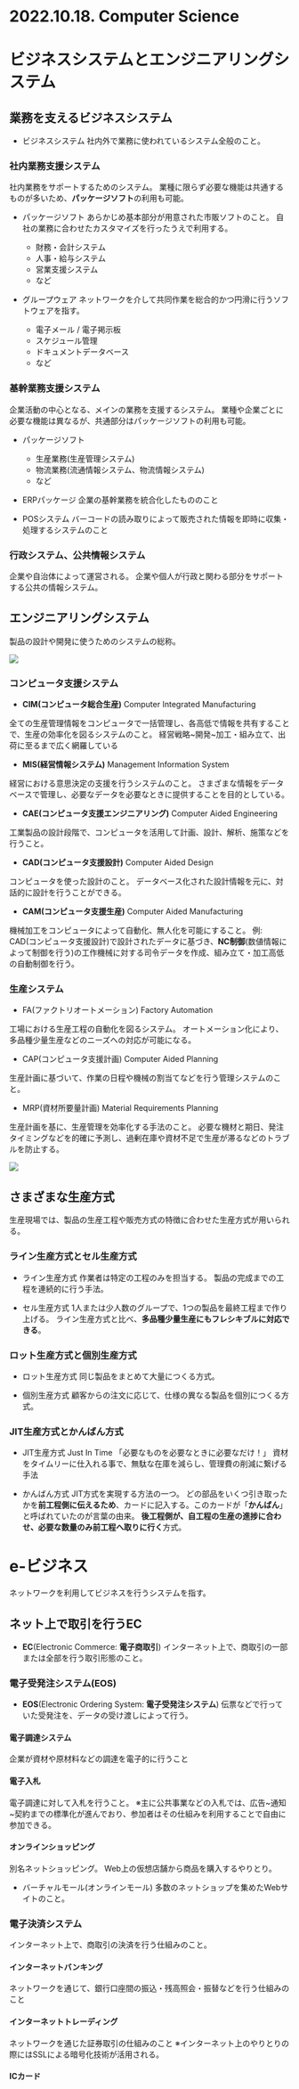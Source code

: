 # 2022.10.18. Computer Science

# ビジネスシステムとエンジニアリングシステム

## 業務を支えるビジネスシステム

* ビジネスシステム
社内外で業務に使われているシステム全般のこと。

### 社内業務支援システム

社内業務をサポートするためのシステム。
業種に限らず必要な機能は共通するものが多いため、**パッケージソフト**の利用も可能。

* パッケージソフト
あらかじめ基本部分が用意された市販ソフトのこと。
自社の業務に合わせたカスタマイズを行ったうえで利用する。
  + 財務・会計システム
  + 人事・給与システム
  + 営業支援システム
  + など

* グループウェア
ネットワークを介して共同作業を総合的かつ円滑に行うソフトウェアを指す。
  + 電子メール / 電子掲示板
  + スケジュール管理
  + ドキュメントデータベース
  + など

### 基幹業務支援システム

企業活動の中心となる、メインの業務を支援するシステム。
業種や企業ごとに必要な機能は異なるが、共通部分はパッケージソフトの利用も可能。
* パッケージソフト
  + 生産業務(生産管理システム)
  + 物流業務(流通情報システム、物流情報システム)
  + など

* ERPパッケージ
企業の基幹業務を統合化したもののこと

* POSシステム
バーコードの読み取りによって販売された情報を即時に収集・処理するシステムのこと

### 行政システム、公共情報システム

企業や自治体によって運営される。
企業や個人が行政と関わる部分をサポートする公共の情報システム。

## エンジニアリングシステム

製品の設計や開発に使うためのシステムの総称。

![](2022-10-18-10-33-26.png)

### コンピュータ支援システム

* **CIM(コンピュータ総合生産)**
Computer Integrated Manufacturing

全ての生産管理情報をコンピュータで一括管理し、各高低で情報を共有することで、生産の効率化を図るシステムのこと。
経営戦略~開発~加工・組み立て、出荷に至るまで広く網羅している

* **MIS(経営情報システム)**
Management Information System

経営における意思決定の支援を行うシステムのこと。
さまざまな情報をデータベースで管理し、必要なデータを必要なときに提供することを目的としている。

* **CAE(コンピュータ支援エンジニアリング)**
Computer Aided Engineering

工業製品の設計段階で、コンピュータを活用して計画、設計、解析、施策などを行うこと。

* **CAD(コンピュータ支援設計)**
Computer Aided Design

コンピュータを使った設計のこと。
データベース化された設計情報を元に、対話的に設計を行うことができる。

* **CAM(コンピュータ支援生産)**
Computer Aided Manufacturing

機械加工をコンピュータによって自動化、無人化を可能にすること。
例: CAD(コンピュータ支援設計)で設計されたデータに基づき、**NC制御**(数値情報によって制御を行う)の工作機械に対する司令データを作成、組み立て・加工高低の自動制御を行う。

### 生産システム

* FA(ファクトリオートメーション)
Factory Automation

工場における生産工程の自動化を図るシステム。
オートメーション化により、多品種少量生産などのニーズへの対応が可能になる。

* CAP(コンピュータ支援計画)
Computer Aided Planning

生産計画に基づいて、作業の日程や機械の割当てなどを行う管理システムのこと。

* MRP(資材所要量計画)
Material Requirements Planning

生産計画を基に、生産管理を効率化する手法のこと。
必要な機材と期日、発注タイミングなどを的確に予測し、過剰在庫や資材不足で生産が滞るなどのトラブルを防止する。

![](2022-10-18-11-09-47.png)

## さまざまな生産方式

生産現場では、製品の生産工程や販売方式の特徴に合わせた生産方式が用いられる。

### ライン生産方式とセル生産方式

* ライン生産方式
作業者は特定の工程のみを担当する。
製品の完成までの工程を連続的に行う手法。

* セル生産方式
1人または少人数のグループで、1つの製品を最終工程まで作り上げる。
ライン生産方式と比べ、**多品種少量生産にもフレシキブルに対応できる**。

### ロット生産方式と個別生産方式

* ロット生産方式
同じ製品をまとめて大量につくる方式。

* 個別生産方式
顧客からの注文に応じて、仕様の異なる製品を個別につくる方式。

### JIT生産方式とかんばん方式

* JIT生産方式
Just In Time
「必要なものを必要なときに必要なだけ！」
資材をタイムリーに仕入れる事で、無駄な在庫を減らし、管理費の削減に繋げる手法

* かんばん方式
JIT方式を実現する方法の一つ。
どの部品をいくつ引き取ったかを**前工程側に伝えるため**、カードに記入する。このカードが「**かんばん**」と呼ばれていたのが言葉の由来。
**後工程側が、自工程の生産の進捗に合わせ、必要な数量のみ前工程へ取りに行く**方式。

# e-ビジネス

ネットワークを利用してビジネスを行うシステムを指す。

## ネット上で取引を行うEC

* **EC**(Electronic Commerce: **電子商取引**)
インターネット上で、商取引の一部または全部を行う取引形態のこと。

### 電子受発注システム(EOS)

* **EOS**(Electronic Ordering System: **電子受発注システム**)
伝票などで行っていた受発注を、データの受け渡しによって行う。

#### 電子調達システム

企業が資材や原材料などの調達を電子的に行うこと

#### 電子入札

電子調達に対して入札を行うこと。
※主に公共事業などの入札では、広告~通知~契約までの標準化が進んでおり、参加者はその仕組みを利用することで自由に参加できる。

#### オンラインショッピング

別名ネットショッピング。
Web上の仮想店舗から商品を購入するやりとり。

* バーチャルモール(オンラインモール)
多数のネットショップを集めたWebサイトのこと。

### 電子決済システム

インターネット上で、商取引の決済を行う仕組みのこと。

#### インターネットバンキング

ネットワークを通じて、銀行口座間の振込・残高照会・振替などを行う仕組みのこと

#### インターネットトレーディング

ネットワークを通じた証券取引の仕組みのこと
※インターネット上のやりとりの際にはSSLによる暗号化技術が活用される。

#### ICカード
